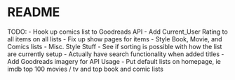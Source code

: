 # README
TODO:
	- Hook up comics list to Goodreads API
	- Add Current_User Rating to all items on all lists
	- Fix up show pages for items
	- Style Book, Movie, and Comics lists
	- Misc. Style Stuff
	- See if sorting is possible with how the list are currently setup
	- Actually have search functionality when added titles
	- Add Goodreads imagery for API Usage
	- Put default lists on homepage, ie imdb top 100 movies / tv and top book and comic lists
